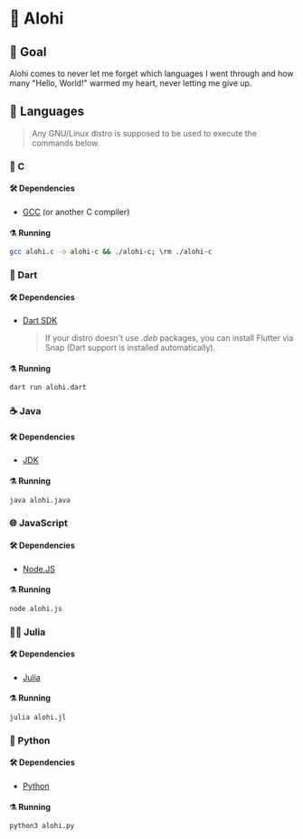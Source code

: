 # :vulcan_salute: Alohi

## :black_flag: Goal

Alohi comes to never let me forget which languages I went through and how many "Hello, World!" warmed my heart, never letting me give up.

## :scroll: Languages

> Any GNU/Linux distro is supposed to be used to execute the commands below.

### :crown: C

#### :hammer_and_wrench: Dependencies

- [GCC](https://gcc.gnu.org/) (or another C compiler)

#### :alembic: Running

```bash
gcc alohi.c -o alohi-c && ./alohi-c; \rm ./alohi-c
```

### :dart: Dart

#### :hammer_and_wrench: Dependencies

- [Dart SDK](https://dart.dev/get-dart)
  > If your distro doesn't use _.deb_ packages, you can install Flutter via Snap (Dart support is installed automatically).

#### :alembic: Running

```bash
dart run alohi.dart
```

### :coffee: Java

#### :hammer_and_wrench: Dependencies

- [JDK](https://openjdk.org/)

#### :alembic: Running

```bash
java alohi.java
```

### :globe_with_meridians: JavaScript

#### :hammer_and_wrench: Dependencies

- [Node.JS](https://nodejs.org)

#### :alembic: Running

```bash
node alohi.js
```

### :woman_scientist: Julia

#### :hammer_and_wrench: Dependencies

- [Julia](https://julialang.org/)

#### :alembic: Running

```bash
julia alohi.jl
```

### :snake: Python

####  :hammer_and_wrench: Dependencies

- [Python](https://www.python.org/)

#### :alembic: Running

```bash
python3 alohi.py
```
